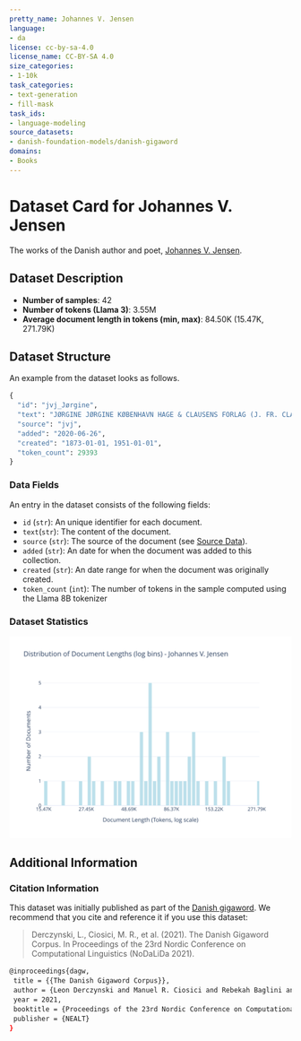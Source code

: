 ```yaml
---
pretty_name: Johannes V. Jensen
language:
- da
license: cc-by-sa-4.0
license_name: CC-BY-SA 4.0
size_categories:
- 1-10k
task_categories:
- text-generation
- fill-mask
task_ids:
- language-modeling
source_datasets:
- danish-foundation-models/danish-gigaword
domains:
- Books
---
```


# Dataset Card for Johannes V. Jensen

<!-- START-SHORT DESCRIPTION -->
The works of the Danish author and poet, [Johannes V. Jensen](https://da.wikipedia.org/wiki/Johannes_V._Jensen).
<!-- END-SHORT DESCRIPTION -->






## Dataset Description


<!-- START-DESC-STATS -->
- **Number of samples**: 42
- **Number of tokens (Llama 3)**: 3.55M
- **Average document length in tokens (min, max)**: 84.50K (15.47K, 271.79K)
<!-- END-DESC-STATS -->



## Dataset Structure
An example from the dataset looks as follows.


<!-- START-SAMPLE -->
```py
{
  "id": "jvj_Jørgine",
  "text": "JØRGINE JØRGINE KØBENHAVN HAGE & CLAUSENS FORLAG (J. FR. CLAUSEN) 1926 JOHANNES V. JENSEN COPYRIGHT [...]",
  "source": "jvj",
  "added": "2020-06-26",
  "created": "1873-01-01, 1951-01-01",
  "token_count": 29393
}
```

### Data Fields

An entry in the dataset consists of the following fields:

- `id` (`str`): An unique identifier for each document.
- `text`(`str`): The content of the document.
- `source` (`str`): The source of the document (see [Source Data](#source-data)).
- `added` (`str`): An date for when the document was added to this collection.
- `created` (`str`): An date range for when the document was originally created.
- `token_count` (`int`): The number of tokens in the sample computed using the Llama 8B tokenizer
<!-- END-SAMPLE -->


### Dataset Statistics

<!-- START-DATASET PLOTS -->
<p align="center">
<img src="./images/dist_document_length.svg" width="600" style="margin-right: 10px;" />
</p>
<!-- END-DATASET PLOTS -->


## Additional Information


### Citation Information

This dataset was initially published as part of the [Danish gigaword](https://huggingface.co/danish-foundation-models). We recommend that you cite and reference it if you use this dataset:

> Derczynski, L., Ciosici, M. R., et al. (2021). The Danish Gigaword Corpus. In Proceedings of the 23rd Nordic Conference on Computational Linguistics (NoDaLiDa 2021).

```bash
@inproceedings{dagw,
 title = {{The Danish Gigaword Corpus}},
 author = {Leon Derczynski and Manuel R. Ciosici and Rebekah Baglini and Morten H. Christiansen and Jacob Aarup Dalsgaard and Riccardo Fusaroli and Peter Juel Henrichsen and Rasmus Hvingelby and Andreas Kirkedal and Alex Speed Kjeldsen and Claus Ladefoged and Finn Årup Nielsen and Jens Madsen and Malte Lau Petersen and Jonathan Hvithamar Rystrøm and Daniel Varab},
 year = 2021,
 booktitle = {Proceedings of the 23rd Nordic Conference on Computational Linguistics},
 publisher = {NEALT}
}
```
